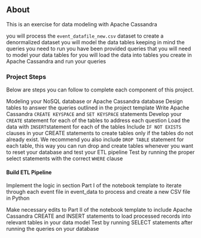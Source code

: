 ## About

This is an exercise for data modeling with Apache Cassandra

you will process the `event_datafile_new.csv` dataset to create a denormalized dataset
you will model the data tables keeping in mind the queries you need to run
you have been provided queries that you will need to model your data tables for
you will load the data into tables you create in Apache Cassandra and run your queries

### Project Steps

Below are steps you can follow to complete each component of this project.

Modeling your NoSQL database or Apache Cassandra database
Design tables to answer the queries outlined in the project template
Write Apache Cassandra `CREATE KEYSPACE` and `SET KEYSPACE` statements
Develop your `CREATE` statement for each of the tables to address each question
Load the data with `INSERT`statement for each of the tables
Include `IF NOT EXISTS` clauses in your CREATE statements to create tables only if the tables do not already exist. We recommend you also include `DROP TABLE` statement for each table, this way you can run drop and create tables whenever you want to reset your database and test your ETL pipeline
Test by running the proper select statements with the correct `WHERE` clause

#### Build ETL Pipeline

Implement the logic in section Part I of the notebook template to iterate through each event file in event_data to process and create a new CSV file in Python

Make necessary edits to Part II of the notebook template to include Apache Cassandra CREATE and INSERT statements to load processed records into relevant tables in your data model
Test by running SELECT statements after running the queries on your database